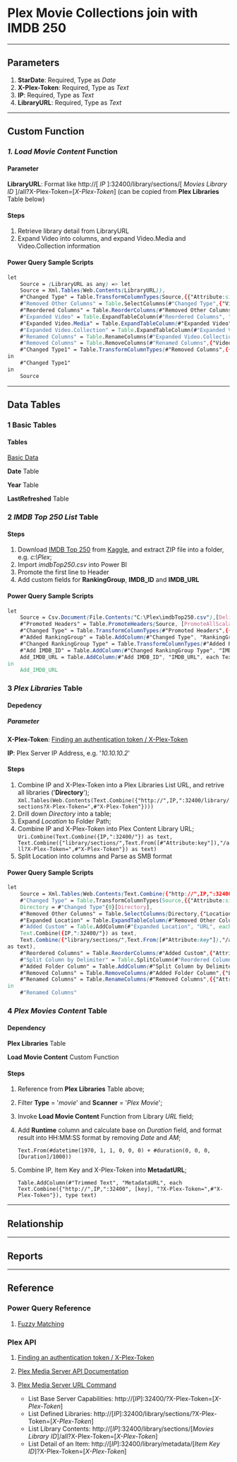 # Plex Movie Collections join with IMDB 250

----------

## Parameters

1. **StarDate**: Required, Type as <em>Date</em>
1. **X-Plex-Token**: Required, Type as <em>Text</em>
1. **IP**: Required, Type as <em>Text</em>
1. **LibraryURL**: Required, Type as <em>Text</em>

----------

## Custom Function

### <em> 1. Load Movie Content</em> Function

#### Parameter

**LibraryURL**: Format like http://[<em> IP </em>]:32400/library/sections/[<em> Movies Library ID </em>]/all?X-Plex-Token=[<em>X-Plex-Token</em>] (can be copied from **Plex Libraries** Table below)

#### Steps

1. Retrieve library detail from LibraryURL
1. Expand Video into columns, and expand Video.Media and Video.Collection information

#### Power Query Sample Scripts
```css
let
    Source = (LibraryURL as any) => let
    Source = Xml.Tables(Web.Contents(LibraryURL)),
    #"Changed Type" = Table.TransformColumnTypes(Source,{{"Attribute:size", Int64.Type}, {"Attribute:allowSync", Int64.Type}, {"Attribute:title1", type text}}),
    #"Removed Other Columns" = Table.SelectColumns(#"Changed Type",{"Video", "Attribute:librarySectionTitle"}),
    #"Reordered Columns" = Table.ReorderColumns(#"Removed Other Columns",{"Attribute:librarySectionTitle", "Video"}),
    #"Expanded Video" = Table.ExpandTableColumn(#"Reordered Columns", "Video", {"Media", "Attribute:key", "Attribute:studio", "Attribute:type", "Attribute:title", "Attribute:contentRating", "Attribute:summary", "Attribute:audienceRating", "Attribute:year", "Attribute:tagline", "Attribute:duration", "Attribute:originallyAvailableAt", "Attribute:addedAt", "Attribute:updatedAt", "Collection", "Attribute:viewCount", "Attribute:chapterSource", "Attribute:titleSort", "Attribute:originalTitle"}, {"Video.Media", "Video.Attribute:key", "Video.Attribute:studio", "Video.Attribute:type", "Video.Attribute:title", "Video.Attribute:contentRating", "Video.Attribute:summary", "Video.Attribute:audienceRating", "Video.Attribute:year", "Video.Attribute:tagline", "Video.Attribute:duration", "Video.Attribute:originallyAvailableAt", "Video.Attribute:addedAt", "Video.Attribute:updatedAt", "Video.Collection", "Video.Attribute:viewCount", "Video.Attribute:chapterSource", "Video.Attribute:titleSort", "Video.Attribute:originalTitle"}),
    #"Expanded Video.Media" = Table.ExpandTableColumn(#"Expanded Video", "Video.Media", {"Attribute:duration", "Attribute:bitrate", "Attribute:aspectRatio", "Attribute:audioChannels", "Attribute:audioCodec", "Attribute:videoCodec", "Attribute:videoResolution", "Attribute:videoFrameRate", "Attribute:audioProfile", "Attribute:videoProfile"}, {"Video.Media.Attribute:duration", "Video.Media.Attribute:bitrate", "Video.Media.Attribute:aspectRatio", "Video.Media.Attribute:audioChannels", "Video.Media.Attribute:audioCodec", "Video.Media.Attribute:videoCodec", "Video.Media.Attribute:videoResolution", "Video.Media.Attribute:videoFrameRate", "Video.Media.Attribute:audioProfile", "Video.Media.Attribute:videoProfile"}),
    #"Expanded Video.Collection" = Table.ExpandTableColumn(#"Expanded Video.Media", "Video.Collection", {"Attribute:tag"}, {"Video.Collection.Attribute:tag"}),
    #"Renamed Columns" = Table.RenameColumns(#"Expanded Video.Collection",{{"Attribute:librarySectionTitle", "Library"}, {"Video.Media.Attribute:duration", "Duration"}, {"Video.Media.Attribute:videoResolution", "Resolution"}, {"Video.Media.Attribute:videoFrameRate", "FrameRate"}, {"Video.Media.Attribute:audioProfile", "AudioProfile"}, {"Video.Media.Attribute:videoProfile", "VideoProfile"}, {"Video.Attribute:key", "key"}, {"Video.Attribute:studio", "Studio"}, {"Video.Attribute:type", "Type"}, {"Video.Attribute:title", "Title"}, {"Video.Attribute:contentRating", "ContentRating"}, {"Video.Attribute:summary", "Summary"}, {"Video.Attribute:audienceRating", "AudienceRating"}, {"Video.Attribute:year", "Year"}, {"Video.Attribute:tagline", "Tagline"}, {"Video.Attribute:duration", "IMDBduration"}, {"Video.Attribute:originallyAvailableAt", "OriginallyAvailableAt"}, {"Video.Collection.Attribute:tag", "Collection"}, {"Video.Attribute:titleSort", "TitleSort"}, {"Video.Attribute:originalTitle", "OriginalTitle"}, {"Video.Media.Attribute:bitrate", "Bitrate"}, {"Video.Media.Attribute:aspectRatio", "AspectRatio"}, {"Video.Media.Attribute:audioChannels", "AudioChannels"}, {"Video.Media.Attribute:audioCodec", "AudioCodec"}, {"Video.Media.Attribute:videoCodec", "VideoCodec"}, {"Video.Attribute:viewCount", "ViewCount"}}),
    #"Removed Columns" = Table.RemoveColumns(#"Renamed Columns",{"Video.Attribute:addedAt", "Video.Attribute:updatedAt", "Video.Attribute:chapterSource"}),
    #"Changed Type1" = Table.TransformColumnTypes(#"Removed Columns",{{"Library", type text}, {"Duration", Int64.Type}, {"Resolution", type text}, {"FrameRate", type text}, {"AudioProfile", type text}, {"VideoProfile", type text}, {"key", type text}, {"Studio", type text}, {"Type", type text}, {"Title", type text}, {"ContentRating", type text}, {"Summary", type text}, {"AudienceRating", type number}, {"Year", Int64.Type}, {"Tagline", type text}, {"IMDBduration", Int64.Type}, {"OriginallyAvailableAt", type date}, {"Collection", type text}, {"ViewCount", Int64.Type}, {"TitleSort", type text}, {"OriginalTitle", type text}})
in
    #"Changed Type1"
in
    Source
```

----------

## Data Tables

### 1 Basic Tables

#### Tables 
[Basic Data](./BasicData.md)

**Date** Table

**Year** Table

**LastRefreshed** Table

### 2 <em> IMDB Top 250 List </em> Table

#### Steps
1. Download [IMDB Top 250](https://www.kaggle.com/datasets/mustafacicek/imdb-top-250-lists-1996-2020/download?datasetVersionNumber=3) from [Kaggle](https://www.kaggle.com/datasets/mustafacicek/imdb-top-250-lists-1996-2020?resource=download), and extract ZIP file into a folder, e.g. <em>c:\Plex</em>;
1. Import <em>imdbTop250.csv</em> into Power BI
1. Promote the first line to Header
1. Add custom fields for **RankingGroup**, **IMDB_ID** and **IMDB_URL**

#### Power Query Sample Scripts
```css
let
    Source = Csv.Document(File.Contents("C:\Plex\imdbTop250.csv"),[Delimiter=",", Columns=16, Encoding=65001, QuoteStyle=QuoteStyle.None]),
    #"Promoted Headers" = Table.PromoteHeaders(Source, [PromoteAllScalars=true]),
    #"Changed Type" = Table.TransformColumnTypes(#"Promoted Headers",{{"Ranking", Int64.Type}, {"IMDByear", Int64.Type}, {"IMDBlink", type text}, {"Title", type text}, {"Date", Int64.Type}, {"RunTime", Int64.Type}, {"Genre", type text}, {"Rating", type number}, {"Score", Int64.Type}, {"Votes", Int64.Type}, {"Gross", type number}, {"Director", type text}, {"Cast1", type text}, {"Cast2", type text}, {"Cast3", type text}, {"Cast4", type text}}),
    #"Added RankingGroup" = Table.AddColumn(#"Changed Type", "RankingGroup", each if [Ranking] < 50 then 1 else if [Ranking] <100 then 2 else if [Ranking] < 150 then 3 else if [Ranking] < 200 then 4 else 5),
    #"Changed RankingGroup Type" = Table.TransformColumnTypes(#"Added RankingGroup",{{"RankingGroup", Int64.Type}}),
    #"Add IMDB_ID" = Table.AddColumn(#"Changed RankingGroup Type", "IMDB_ID", each Text.BetweenDelimiters([IMDBlink], "/", "/", 1, 0), type text),
    Add_IMDB_URL = Table.AddColumn(#"Add IMDB_ID", "IMDB_URL", each Text.Combine({"https://www.imdb.com", [IMDBlink]}), type text)
in
    Add_IMDB_URL
```

### 3 <em> Plex Libraries </em> Table

#### Depedency

##### Parameter

**X-Plex-Token**: [Finding an authentication token / X-Plex-Token](https://support.plex.tv/articles/204059436-finding-an-authentication-token-x-plex-token/) 

**IP**: Plex Server IP Address, e.g. '<em>10.10.10.2</em>'

#### Steps
1. Combine IP and X-Plex-Token into a Plex Libraries List URL, and retrive all libraries ('**Directory**');
    `Xml.Tables(Web.Contents(Text.Combine({"http://",IP,":32400/library/sections?X-Plex-Token=",#"X-Plex-Token"})))`
1. Drill down <em>Directory</em> into a table;
1. Expand <em>Location</em> to Folder Path;
1. Combine IP and X-Plex-Token into Plex Content Library URL;
    `Uri.Combine(Text.Combine({IP,":32400/"}) as text, Text.Combine({"library/sections/",Text.From([#"Attribute:key"]),"/all?X-Plex-Token=",#"X-Plex-Token"}) as text)`
1. Split Location into columns and Parse as SMB format

#### Power Query Sample Scripts
```css
let
    Source = Xml.Tables(Web.Contents(Text.Combine({"http://",IP,":32400/library/sections?X-Plex-Token=",#"X-Plex-Token"}))),
    #"Changed Type" = Table.TransformColumnTypes(Source,{{"Attribute:size", Int64.Type}, {"Attribute:allowSync", Int64.Type}, {"Attribute:title1", type text}}),
    Directory = #"Changed Type"{0}[Directory],
    #"Removed Other Columns" = Table.SelectColumns(Directory,{"Location", "Attribute:art", "Attribute:composite", "Attribute:key", "Attribute:type", "Attribute:title", "Attribute:agent", "Attribute:scanner", "Attribute:language", "Attribute:hidden"}),
    #"Expanded Location" = Table.ExpandTableColumn(#"Removed Other Columns", "Location", {"Attribute:path"}, {"Location.Attribute:path"}),
    #"Added Custom" = Table.AddColumn(#"Expanded Location", "URL", each Uri.Combine(
    Text.Combine({IP,":32400/"}) as text,
    Text.Combine({"library/sections/",Text.From([#"Attribute:key"]),"/all?X-Plex-Token=",#"X-Plex-Token"}) as text)
as text),
    #"Reordered Columns" = Table.ReorderColumns(#"Added Custom",{"Attribute:art", "Attribute:key", "Attribute:type", "Attribute:title", "Attribute:agent", "Attribute:scanner", "Attribute:language", "Attribute:hidden", "Location.Attribute:path", "URL"}),
    #"Split Column by Delimiter" = Table.SplitColumn(#"Reordered Columns", "Location.Attribute:path", Splitter.SplitTextByDelimiter("/", QuoteStyle.Csv), {"Location.Attribute:path.1", "Location.Attribute:path.2", "Location.Attribute:path.3", "Location.Attribute:path.4", "Location.Attribute:path.5", "Location.Attribute:path.6"}),
    #"Added Folder Column" = Table.AddColumn(#"Split Column by Delimiter", "Folder", each Text.From("\\") & IP & Text.From("\") & Text.Combine({[#"Location.Attribute:path.4"],[#"Location.Attribute:path.5"],[#"Location.Attribute:path.6"]},"\")),
    #"Removed Columns" = Table.RemoveColumns(#"Added Folder Column",{"Location.Attribute:path.1", "Location.Attribute:path.2", "Location.Attribute:path.3", "Location.Attribute:path.4", "Location.Attribute:path.5", "Location.Attribute:path.6", "Attribute:art"}),
    #"Renamed Columns" = Table.RenameColumns(#"Removed Columns",{{"Attribute:key", "Key"}, {"Attribute:type", "Type"}, {"Attribute:title", "Library"}, {"Attribute:agent", "Agent"}, {"Attribute:scanner", "Scanner"}, {"Attribute:language", "Language"}, {"Attribute:hidden", "Hidden"}})
in
    #"Renamed Columns"
```

### 4 <em> Plex Movies Content</em> Table

#### Dependency

**Plex Libraries** Table

**Load Movie Content** Custom Function

#### Steps
1. Reference from **Plex Libraries** Table above;
1. Filter **Type** = '<em>movie</em>' and **Scanner** = '<em>Plex Movie</em>';
1. Invoke **Load Movie Content** Function from Library <em>URL</em> field;
1. Add **Runtime** column and calculate base on <em>Duration</em> field, and format result into HH:MM:SS format by removing <em>Date</em> and <em>AM</em>;

    `Text.From(#datetime(1970, 1, 1, 0, 0, 0) + #duration(0, 0, 0, [Duration]/1000))`
1. Combine IP, Item Key and X-Plex-Token into **MetadatURL**;

    `Table.AddColumn(#"Trimmed Text", "MetadataURL", each Text.Combine({"http://",IP,":32400", [key], "?X-Plex-Token=",#"X-Plex-Token"}), type text)`

----------

## Relationship

----------

## Reports

----------

## Reference

### Power Query Reference
1. [Fuzzy Matching](https://learn.microsoft.com/en-us/power-query/fuzzy-matching)

### Plex API
1. [Finding an authentication token / X-Plex-Token](https://support.plex.tv/articles/204059436-finding-an-authentication-token-x-plex-token/)
1. [Plex Media Server API Documentation](https://www.plexopedia.com/plex-media-server/api/)
1. [Plex Media Server URL Command](https://support.plex.tv/articles/201638786-plex-media-server-url-commands/)
 
    - List Base Server Capabilities: http://[<em>IP</em>]:32400/?X-Plex-Token=[<em>X-Plex-Token</em>]
    - List Defined Libraries: http://[<em>IP</em>]:32400/library/sections/?X-Plex-Token=[<em>X-Plex-Token</em>]
    - List Library Contents: http://[<em>IP</em>]:32400/library/sections/[<em>Movies Library ID</em>]/all?X-Plex-Token=[<em>X-Plex-Token</em>]
    - List Detail of an Item: http://[<em>IP</em>]:32400/library/metadata/[<em>Item Key ID</em>]?X-Plex-Token=[<em>X-Plex-Token</em>]